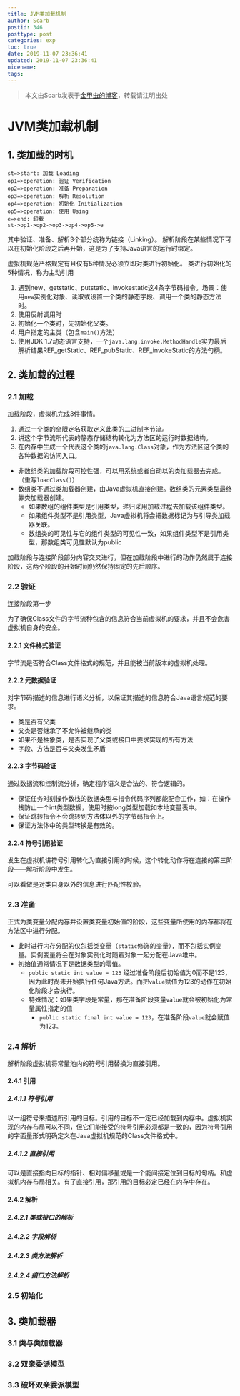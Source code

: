 ```yaml
---
title: JVM类加载机制
author: Scarb
postid: 346
posttype: post
categories: exp
toc: true
date: 2019-11-07 23:36:41
updated: 2019-11-07 23:36:41
nicename:
tags:
---
```


>本文由Scarb发表于[金甲虫的博客](http://47.106.131.90/blog)，转载请注明出处

# JVM类加载机制

## 1. 类加载的时机

```flow
st=>start: 加载 Loading
op1=>operation: 验证 Verification
op2=>operation: 准备 Preparation
op3=>operation: 解析 Resolution
op4=>operation: 初始化 Initialization
op5=>operation: 使用 Using
e=>end: 卸载
st->op1->op2->op3->op4->op5->e
```

其中验证、准备、解析3个部分统称为链接（Linking）。
解析阶段在某些情况下可以在初始化阶段之后再开始，这是为了支持Java语言的运行时绑定。

虚拟机规范严格规定有且仅有5种情况必须立即对类进行初始化。
类进行初始化的5种情况，称为主动引用

1. 遇到new、getstatic、putstatic、invokestatic这4条字节码指令。场景：使用`new`实例化对象、读取或设置一个类的静态字段、调用一个类的静态方法时。
2. 使用反射调用时
3. 初始化一个类时，先初始化父类。
4. 用户指定的主类（包含`main()`方法）
5. 使用JDK 1.7动态语言支持，一个`java.lang.invoke.MethodHandle`实力最后解析结果REF_getStatic、REF_pubStatic、REF_invokeStatic的方法句柄。

## 2. 类加载的过程

### 2.1 加载

加载阶段，虚拟机完成3件事情。

1. 通过一个类的全限定名获取定义此类的二进制字节流。
2. 讲这个字节流所代表的静态存储结构转化为方法区的运行时数据结构。
3. 在内存中生成一个代表这个类的`java.lang.Class`对象，作为方法区这个类的各种数据的访问入口。

* 非数组类的加载阶段可控性强，可以用系统或者自动以的类加载器去完成。（重写`loadClass()`）
* 数组类不通过类加载器创建，由Java虚拟机直接创建。数组类的元素类型最终靠类加载器创建。
  * 如果数组的组件类型是引用类型，递归采用加载过程去加载该组件类型。
  * 如果组件类型不是引用类型，Java虚拟机将会把数据标记为与引导类加载器关联。
  * 数组类的可见性与它的组件类型的可见性一致，如果组件类型不是引用类型，那数组类可见性默认为public

加载阶段与连接阶段部分内容交叉进行，但在加载阶段中进行的动作仍然属于连接阶段，这两个阶段的开始时间仍然保持固定的先后顺序。

### 2.2 验证

连接阶段第一步

为了确保Class文件的字节流种包含的信息符合当前虚拟机的要求，并且不会危害虚拟机自身的安全。

#### 2.2.1 文件格式验证

字节流是否符合Class文件格式的规范，并且能被当前版本的虚拟机处理。

#### 2.2.2 元数据验证

对字节码描述的信息进行语义分析，以保证其描述的信息符合Java语言规范的要求。

* 类是否有父类
* 父类是否继承了不允许被继承的类
* 如果不是抽象类，是否实现了父类或接口中要求实现的所有方法
* 字段、方法是否与父类发生矛盾

#### 2.2.3 字节码验证

通过数据流和控制流分析，确定程序语义是合法的、符合逻辑的。

* 保证任务时刻操作数栈的数据类型与指令代码序列都能配合工作，如：在操作栈防止一个int类型数据，使用时按long类型加载如本地变量表中。
* 保证跳转指令不会跳转到方法体以外的字节码指令上。
* 保证方法体中的类型转换是有效的。

#### 2.2.4 符号引用验证

发生在虚拟机讲符号引用转化为直接引用的时候，这个转化动作将在连接的第三阶段——解析阶段中发生。

可以看做是对类自身以外的信息进行匹配性校验。

### 2.3 准备

正式为类变量分配内存并设置类变量初始值的阶段，这些变量所使用的内存都将在方法区中进行分配。

* 此时进行内存分配的仅包括类变量（`static`修饰的变量），而不包括实例变量。实例变量将会在对象实例化时随着对象一起分配在Java堆中。
* 初始值通常情况下是数据类型的零值。
  * `public static int value = 123` 经过准备阶段后初始值为0而不是123，因为此时尚未开始执行任何Java方法。而把`value`赋值为123的动作在初始化阶段才会执行。
  * 特殊情况：如果类字段是常量，那在准备阶段变量`value`就会被初始化为常量属性指定的值
    * `public static final int value = 123`，在准备阶段`value`就会赋值为123。

### 2.4 解析

解析阶段虚拟机将常量池内的符号引用替换为直接引用。

#### 2.4.1 引用

##### 2.4.1.1 符号引用

以一组符号来描述所引用的目标。引用的目标不一定已经加载到内存中。虚拟机实现的内存布局可以不同，但它们能接受的符号引用必须都是一致的，因为符号引用的字面量形式明确定义在Java虚拟机规范的Class文件格式中。

##### 2.4.1.2 直接引用

可以是直接指向目标的指针、相对偏移量或是一个能间接定位到目标的句柄。和虚拟机内存布局相关。有了直接引用，那引用的目标必定已经在内存中存在。

#### 2.4.2 解析

##### 2.4.2.1 类或接口的解析

##### 2.4.2.2 字段解析

##### 2.4.2.3 类方法解析

##### 2.4.2.4 接口方法解析

### 2.5 初始化

## 3. 类加载器

### 3.1 类与类加载器

### 3.2 双亲委派模型

### 3.3 破坏双亲委派模型
